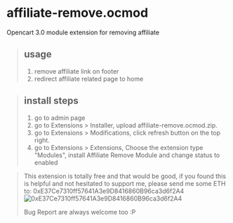 # affiliate-remove.ocmod
Opencart 3.0 module extension for removing affiliate

> ## usage
>
>  1. remove affiliate link on footer
>  2. redirect affiliate related page to home

>## install steps
> 1. go to admin page
> 2. go to Extensions > Installer, upload affiliate-remove.ocmod.zip.
> 3. go to Extensions > Modifications, click refresh button on the top right.
> 4. go to Extensions > Extensions, Choose the extension type "Modules", install Affiliate Remove Module and change status to enabled
  
> This extension is totally free and that would be good, if you found this is helpful and not hesitated to support me, please send me some ETH to: 0xE37Ce7310ff57641A3e9D8416860B96ca3d6f2A4
> ![0xE37Ce7310ff57641A3e9D8416860B96ca3d6f2A4](https://github.com/codefishcode/affiliate-remove.ocmod/blob/master/upload/admin/view/template/extension/affiliate_remove/image/eth_qrcode.png)
>
> Bug Report are always welcome too :P
